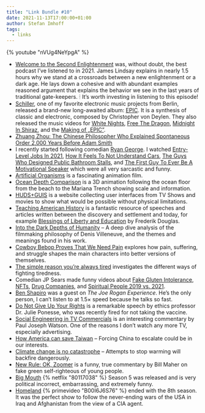 ```yaml
---
title: "Link Bundle #10"
date: 2021-11-13T17:00:00+01:00
author: Stefan Imhoff
tags:
  - links
---
```


{% youtube "nVUg4NeYpgA" %}

- [Welcome to the Second Enlightenment](https://newdiscourses.com/2021/10/welcome-to-the-second-enlightenment/) was, without doubt, the best podcast I’ve listened to in 2021. James Lindsay explains in nearly 1.5 hours why we stand at a crossroads between a new enlightenment or a dark age. He lays down a cohesive and with abundant examples reasoned argument that explains the behavior we see in the last years of traditional gate-keepers. 🕯 It’s worth investing in listening to this episode!
- [Schiller](https://www.schillermusic.com/), one of my favorite electronic music projects from Berlin, released a brand-new long-awaited album: [EPIC](https://music.apple.com/album/epic/1593259998). It is a synthesis of classic and electronic, composed by Christopher von Deylen. They also released the music videos for [White Nights](https://youtu.be/e0WSfqnUMfg), [Free The Dragon](https://youtu.be/xh0A2AzMLMw), [Midnight In Shiraz](https://youtu.be/QwVyrysuNAg), and the [Making of „EPIC”](https://youtu.be/faSySBGU9FU).
- [Zhuang Zhou: The Chinese Philosopher Who Explained Spontaneous Order 2,000 Years Before Adam Smith](https://fee.org/articles/zhuang-zhou-the-chinese-philosopher-who-explained-spontaneous-order-2-000-years-before-adam-smith/)
- I recently started following comedian [Ryan George](https://itsryangeorge.com/). I watched [Entry-Level Jobs In 2021](https://youtu.be/yYIlI5o2LZo), [How It Feels To Not Understand Cars](https://youtu.be/fubtlPHWJJA), [The Guys Who Designed Public Bathroom Stalls](https://youtu.be/bLNnwN62_8w), and [The First Guy To Ever Be A Motivational Speaker](https://youtu.be/KwzJXmC9jF0) which were all very sarcastic and funny.
- [Artificial Organisms](https://vimeo.com/643729627) is a fascinating animation film.
- [Ocean Depth Comparison](https://youtu.be/Q5C7sqVe2Vg) is a 3D animation following the ocean floor from the beach to the Mariana Trench showing scale and information.
- [HUDS+GUIS](https://www.hudsandguis.com/) is a website collecting user interfaces from TV Shows and movies to show what would be possible without physical limitations.
- [Teaching American History](https://teachingamericanhistory.org/) is a fantastic resource of speeches and articles written between the discovery and settlement and today, for example [Blessings of Liberty and Education](https://teachingamericanhistory.org/document/blessings-of-liberty-and-education/) by Frederik Douglas.
- [Into the Dark Depths of Humanity](https://youtu.be/KKtWWbOvHDI) – A deep dive analysis of the filmmaking philosophy of Denis Villeneuve, and the themes and meanings found in his work.
- [Cowboy Bebop Proves That We Need Pain](https://youtu.be/YCrNdl-3ZS4) explores how pain, suffering, and struggle shapes the main characters into better versions of themselves.
- [The simple reason you’re always tired](https://youtu.be/ZSdgSVyV5Jg) investigates the different ways of fighting tiredness.
- Comedian JP Sears made funny videos about [Fake Gluten Intolerance](https://youtu.be/ohlMsVM0FN8), [NFTs](https://youtu.be/V9O7mipu0n8), [Drug Companies](https://youtu.be/h5Y3wrzS_Eo), and [Spiritual People 2019 vs. 2021](https://youtu.be/DJXxIUbXSyQ).
- [Ben Shapiro](https://open.spotify.com/episode/0jeW0f0GalsN2xdHB0MJEZ?si=4oeQykcnRd-BW_7rbdXDKg) was a guest on _The Joe Rogan Experience_. He’s the only person, I can’t listen to at 1.5× speed because he talks so fast.
- [Do Not Give Up Your Rights](https://brownstone.org/articles/do-not-give-up-your-rights-dr-julie-ponesses-remarkable-speech/) is a remarkable speech by ethics professor Dr. Julie Ponesse, who was recently fired for not taking the vaccine.
- [Social Engineering in TV Commercials](https://youtu.be/PQWlgFYeXlk) is an interesting commentary by Paul Joseph Watson. One of the reasons I don’t watch any more TV, especially advertising.
- [How America can save Taiwan](https://unherd.com/2021/11/should-we-force-china-into-war/) – Forcing China to escalate could be in our interests.
- [Climate change is no catastrophe](https://unherd.com/2021/11/climate-change-will-not-be-catastrophic/) – Attempts to stop warming will backfire dangerously.
- [New Rule: OK, Zoomer](https://youtu.be/RYSLyvbR_1w) is a funny, true commentary by Bill Maher on fake green self-righteous of young people.
- [Big Mouth](https://www.themoviedb.org/tv/74204-big-mouth) {% netflix "80117038" %} Season 5 was released and is very political incorrect, embarrassing, and extremely funny.
- [Homeland](https://www.themoviedb.org/tv/1407-homeland) {% primevideo "B00I6J6S76" %} ended with the 8th season. It was the perfect show to follow the never-ending wars of the USA in Iraq and Afghanistan from the view of a CIA agent.
